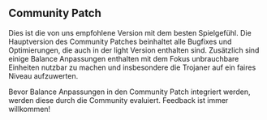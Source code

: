 ## Community Patch

Dies ist die von uns empfohlene Version mit dem besten Spielgefühl.
Die Hauptversion des Community Patches beinhaltet alle Bugfixes und Optimierungen, die auch in der light Version enthalten sind.
Zusätzlich sind einige Balance Anpassungen enthalten mit dem Fokus unbrauchbare Einheiten nutzbar zu machen und insbesondere die Trojaner auf ein faires Niveau aufzuwerten.

Bevor Balance Anpassungen in den Community Patch integriert werden, werden diese durch die Community evaluiert. Feedback ist immer willkommen!
